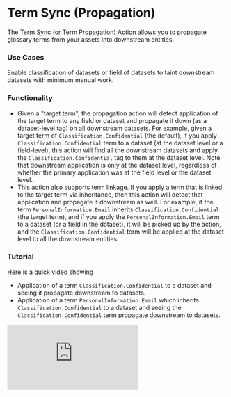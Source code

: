 # Term Sync (Propagation)

The Term Sync (or Term Propagation) Action allows you to propagate glossary terms from your assets into downstream entities.

### Use Cases

Enable classification of datasets or field of datasets to taint downstream datasets with minimum manual work.

### Functionality

* Given a "target term", the propagation action will detect application of the target term to any field or dataset and propagate it down (as a dataset-level tag) on all downstream datasets. For example, given a target term of `Classification.Confidential` (the default), if you apply `Classification.Confidential` term to a dataset (at the dataset level or a field-level), this action will find all the downstream datasets and apply the `Classification.Confidential` tag to them at the dataset level. Note that downstream application is only at the dataset level, regardless of whether the primary application was at the field level or the dataset level.
* This action also supports term linkage. If you apply a term that is linked to the target term via inheritance, then this action will detect that application and propagate it downstream as well. For example, if the term `PersonalInformation.Email` inherits `Classification.Confidential` (the target term), and if you apply the `PersonalInformation.Email` term to a dataset (or a field in the dataset), it will be picked up by the action, and the `Classification.Confidential` term will be applied at the dataset level to all the downstream entities.

### Tutorial

[Here](https://www.loom.com/embed/b2578d2993c44e94a1cb0cf12877d55a) is a quick video showing

* Application of a term `Classification.Confidential` to a dataset and seeing it propagate downstream to datasets.
* Application of a term `PersonalInformation.Email` which inherits `Classification.Confidential` to a dataset and seeing the `Classification.Confidential` term propagate downstream to datasets.
<div style={{ position: "relative", paddingBottom: "56.25%", height: 0 }}>
  <iframe
    src="https://www.loom.com/embed/b2578d2993c44e94a1cb0cf12877d55a"
    frameBorder={0}
    webkitallowfullscreen=""
    mozallowfullscreen=""
    allowFullScreen=""
    style={{
      position: "absolute",
      top: 0,
      left: 0,
      width: "100%",
      height: "100%"
    }}
  />
</div>

### Configurability

You can control what the target term should be. The default is `Classification.Confidential`. Linkage to the target term is controlled through your business glossary which is completely under your control.

### Caveats

* Configuration changes are not automated through the UI and currently require a manual step from the platform operators for your instance.
* Term Propagation is currently only supported for downstream datasets. Terms will not propagate to downstream dashboards or charts. Let us know if this is an important feature for you.
* Term Propagation is currently only "additive". Removing the term from the upstream dataset will not propagate the removal down to downstream datasets. Let us know if this is an important feature for you.
